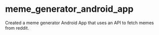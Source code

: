 # meme_generator_android_app
Created a meme generator Android App that uses an API to fetch memes from reddit.
